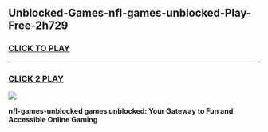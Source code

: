 
## Unblocked-Games-nfl-games-unblocked-Play-Free-2h729
<h3>
<a href="https://premium76.site?title=nfl-games-unblocked&ref=22A">CLICK TO PLAY</a></h3>
<hr>

<h3>
<a href="https://premium76.site?title=nfl-games-unblocked&ref=22A">CLICK 2 PLAY</a>
  
</h3>

<a href="https://premium76.site?title=nfl-games-unblocked&ref=22A"><img src="https://clearcache.store/games.png"></a>


**nfl-games-unblocked games unblocked: Your Gateway to Fun and Accessible Online Gaming**

